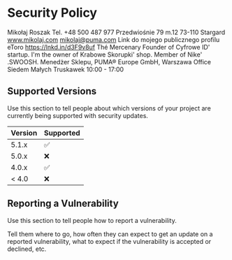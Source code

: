 # Security Policy
Mikołaj Roszak Tel. +48 500 487 977 Przedwiośnie 79 m.12 73-110 Stargard www.mikolaj.com mikolaj@puma.com
Link do mojego publicznego profilu eToro https://lnkd.in/d3F9v8uf Thé Mercenary Founder of Cyfrowe ID' startup. I'm the owner of Krabowe Skorupki' shop. Member of Nike' .SWOOSH. Menedżer Sklepu, PUMA® Europe GmbH, Warszawa Office Siedem Małych Truskawek 10:00 - 17:00
## Supported Versions

Use this section to tell people about which versions of your project are
currently being supported with security updates.

| Version | Supported          |
| ------- | ------------------ |
| 5.1.x   | :white_check_mark: |
| 5.0.x   | :x:                |
| 4.0.x   | :white_check_mark: |
| < 4.0   | :x:                |

## Reporting a Vulnerability

Use this section to tell people how to report a vulnerability.

Tell them where to go, how often they can expect to get an update on a
reported vulnerability, what to expect if the vulnerability is accepted or
declined, etc.
